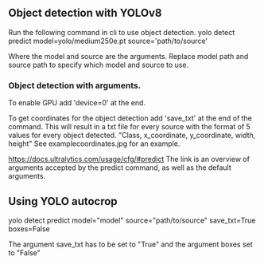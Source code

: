 ## Object detection with YOLOv8
Run the following command in cli to use object detection.
yolo detect predict model=yolo/medium250e.pt source='path/to/source'

Where the model and source are the arguments.
Replace model path and source path to specify which model and source to use.

### Object detection with arguments.
To enable GPU add 'device=0' at the end.

To get coordinates for the object detection add 'save_txt' at the end of the command.
This will result in a txt file for every source with the format of 5 values for every object detected.
"Class, x_coordinate, y_coordinate, width, height"
See examplecoordinates.jpg for an example.

https://docs.ultralytics.com/usage/cfg/#predict
The link is an overview of arguments accepted by the predict command, as well as the default arguments.


## Using YOLO autocrop
yolo detect predict model="model" source="path/to/source" save_txt=True boxes=False

The argument save_txt has to be set to "True" and the argument boxes set to "False"